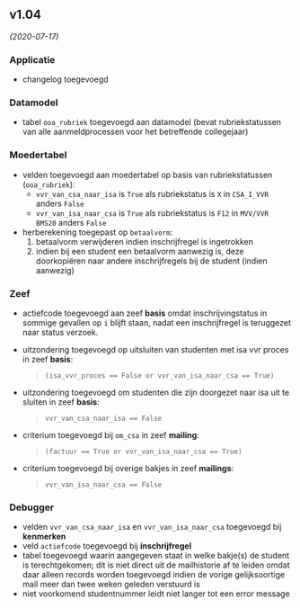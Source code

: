 ## v1.04
*(2020-07-17)*

### Applicatie
- changelog toegevoegd

### Datamodel
- tabel `ooa_rubriek` toegevoegd aan datamodel (bevat rubriekstatussen van alle aanmeldprocessen voor het betreffende collegejaar)

### Moedertabel
- velden toegevoegd aan moedertabel op basis van rubriekstatussen (`ooa_rubriek`):
    * `vvr_van_csa_naar_isa` is `True` als rubriekstatus is `X` in `CSA_I_VVR` anders `False`
    * `vvr_van_isa_naar_csa` is `True` als rubriekstatus is `F12` in `MVV/VVR BMS20` anders `False`
- herberekening toegepast op `betaalvorm`:
    1. betaalvorm verwijderen indien inschrijfregel is ingetrokken
    2. indien bij een student een betaalvorm aanwezig is, deze doorkopiëren naar andere inschrijfregels bij de student (indien aanwezig)

### Zeef
- actiefcode toegevoegd aan zeef **basis** omdat inschrijvingstatus in sommige gevallen op `i` blijft staan, nadat een inschrijfregel is teruggezet naar status verzoek.
- uitzondering toegevoegd op uitsluiten van studenten met isa vvr proces in zeef **basis**:

    > `(isa_vvr_proces == False or vvr_van_isa_naar_csa == True)`

- uitzondering toegevoegd om studenten die zijn doorgezet naar isa uit te sluiten in zeef **basis**:

    > `vvr_van_csa_naar_isa == False`

- criterium toegevoegd bij `om_csa` in zeef **mailing**:

    > `(factuur == True or vvr_van_isa_naar_csa == True)`

- criterium toegevoegd bij overige bakjes in zeef **mailings**:

    > `vvr_van_isa_naar_csa == False`

### Debugger
- velden `vvr_van_csa_naar_isa` en `vvr_van_isa_naar_csa` toegevoegd bij **kenmerken**
- veld `actiefcode` toegevoegd bij **inschrijfregel**
- tabel toegevoegd waarin aangegeven staat in welke bakje(s) de student is terechtgekomen; dit is niet direct uit de mailhistorie af te leiden omdat daar alleen records worden toegevoegd indien de vorige gelijksoortige mail meer dan twee weken geleden verstuurd is
- niet voorkomend studentnummer leidt niet langer tot een error message
